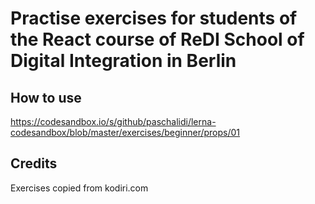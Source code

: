 # Practise exercises for students of the React course of ReDI School of Digital Integration in Berlin

## How to use

https://codesandbox.io/s/github/paschalidi/lerna-codesandbox/blob/master/exercises/beginner/props/01

## Credits

Exercises copied from kodiri.com
